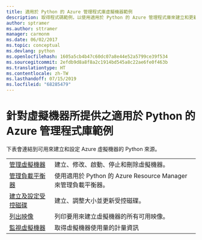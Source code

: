 ```yaml
---
title: 適用於 Python 的 Azure 管理程式庫虛擬機器範例
description: 取得程式碼範例，以使用適用於 Python 的 Azure 管理程式庫來建立和更新 Azure 虛擬機器
author: sptramer
ms.author: sttramer
manager: carmonm
ms.date: 06/02/2017
ms.topic: conceptual
ms.devlang: python
ms.openlocfilehash: 1605a5cb4b47c60dc07a8e44e52a5799ce39f534
ms.sourcegitcommit: 2efdb9d8a8f8a2c1914bd545a8c22ae6fe0f463b
ms.translationtype: HT
ms.contentlocale: zh-TW
ms.lasthandoff: 07/15/2019
ms.locfileid: "68285479"
---
```

# <a name="azure-management-libraries-for-python-samples-for-virtual-machines"></a>針對虛擬機器所提供之適用於 Python 的 Azure 管理程式庫範例

下表會連結到可用來建立和設定 Azure 虛擬機器的 Python 來源。

| || 
|---|---|
| [管理虛擬機器][1] | 建立、修改、啟動、停止和刪除虛擬機器。 |
| [管理負載平衡器][2] | 使用適用於 Python 的 Azure Resource Manager 來管理負載平衡器。 |
| [建立及設定受控磁碟][3] | 建立、調整大小並更新受控磁碟。|
| [列出映像][4] | 列印要用來建立虛擬機器的所有可用映像。| 
| [監視虛擬機器][5] |取得虛擬機器使用量的計量資訊 | 

[1]: https://azure.microsoft.com/resources/samples/virtual-machines-python-manage/
[2]: https://azure.microsoft.com/resources/samples/network-python-manage-loadbalancer
[3]: python-sdk-azure-samples-managed-disks.md
[4]: python-sdk-azure-samples-list-images.md
[5]: python-sdk-azure-samples-monitor-vms.md
